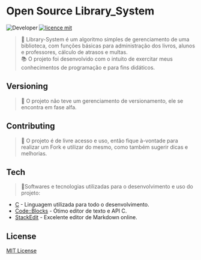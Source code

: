 
# Open Source Library_System
![Developer](https://img.shields.io/badge/GabrielFSSantos-Library__System-blue)
[![licence mit](https://img.shields.io/github/license/GabrielFSSantos/Library_System)](https://github.com/GabrielFSSantos/Library_System/blob/master/LICENSE)

> :bookmark:  Library-System é um algoritmo simples de gerenciamento de uma biblioteca, com funções básicas para administração dos livros, alunos e professores, cálculo de atrasos e multas.  <br>
> :books: O projeto foi desenvolvido com o intuito de exercitar meus conhecimentos de programação e para fins didáticos.

## Versioning
> :flags: O projeto não teve um gerenciamento de versionamento, ele se encontra em fase alfa.

## Contributing
> :information_desk_person: O projeto é de livre acesso e uso, então fique à-vontade para realizar um Fork e utilizar do mesmo, como também sugerir dicas e melhorias.

## Tech
> :space_invader:Softwares e tecnologias utilizadas para o desenvolvimento e uso do projeto:

* [C] - Linguagem utilizada para todo o desenvolvimento.
* [Code::Blocks] - Ótimo editor de texto e API C.
* [StackEdit] - Excelente editor de Markdown online.

## License
[MIT License](https://github.com/GabrielFSSantos/Library_System/blob/master/LICENSE)



[C]: <https://webstore.ansi.org/Standards/INCITS/INCITSISOIEC98992012>
[Code::Blocks]: <http://www.codeblocks.org/>
[StackEdit]: <https://stackedit.io/>
